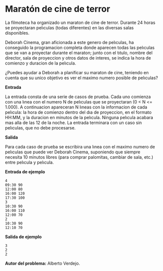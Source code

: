 # Maratón de cine de terror

La filmoteca ha organizado un maraton de cine de terror. Durante 24 horas se proyectaran pelıculas (todas diferentes) en las diversas salas disponibles.

Deborah Cinema, gran aficionada a este genero de pelıculas, ha conseguido la programacion completa donde aparecen todas las pelıculas que se van a proyectar durante el maraton; junto con el tıtulo, nombre del director, sala de proyeccion y otros datos de interes, se indica la hora de comienzo y duracion de la pelıcula.

¿Puedes ayudar a Deborah a planificar su maraton de cine, teniendo en cuenta que su unico objetivo es ver el maximo numero posible de pelıculas?

**Entrada**

La entrada consta de una serie de casos de prueba. Cada uno comienza con una lınea con el numero N de pelıculas que se proyectaran (0 < N <= 1.000). A continuacion apareceran N lıneas con la informacion de cada pelıcula: la hora de comienzo dentro del dıa de proyeccion, en el formato HH:MM, y la duracion en minutos de la pelıcula. Ninguna pelıcula acabara mas alla de las 12 de la noche. La entrada terminara con un caso sin pelıculas, que no debe procesarse.

**Salida**

Para cada caso de prueba se escribira una lınea con el maximo numero de pelıculas que puede ver Deborah Cinema, suponiendo que siempre necesita 10 minutos libres (para comprar palomitas, cambiar de sala, etc.) entre pelıcula y pelıcula.

**Entrada de ejemplo**

    4
    09:30 90
    12:00 80
    16:00 120
    17:30 100
    3
    10:30 90
    16:00 110
    12:00 70
    2
    10:30 90
    12:10 70

**Salida de ejemplo**

    3
    2
    2

**Autor del problema:** Alberto Verdejo.
